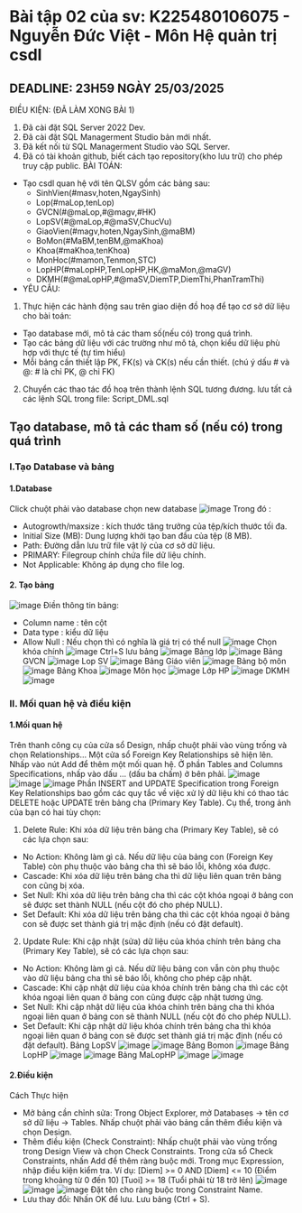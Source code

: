# Bài tập 02 của sv: K225480106075 - Nguyễn Đức Việt - Môn Hệ quản trị csdl
## DEADLINE: 23H59 NGÀY 25/03/2025
ĐIỀU KIỆN: (ĐÃ LÀM XONG BÀI 1)
1. Đã cài đặt SQL Server 2022 Dev.
2. Đã cài đặt SQL Managerment Studio bản mới nhất.
3. Đã kết nối từ SQL Managerment Studio vào SQL Server.
4. Đã có tài khoản github, biết cách tạo repository(kho lưu trữ) cho phép truy cập public.
BÀI TOÁN:
- Tạo csdl quan hệ với tên QLSV gồm các bảng sau:
  + SinhVien(#masv,hoten,NgaySinh)
  + Lop(#maLop,tenLop)
  + GVCN(#@maLop,#@magv,#HK)
  + LopSV(#@maLop,#@maSV,ChucVu)
  + GiaoVien(#magv,hoten,NgaySinh,@maBM)
  + BoMon(#MaBM,tenBM,@maKhoa)
  + Khoa(#maKhoa,tenKhoa)
  + MonHoc(#mamon,Tenmon,STC)
  + LopHP(#maLopHP,TenLopHP,HK,@maMon,@maGV)
  + DKMH(#@maLopHP,#@maSV,DiemTP,DiemThi,PhanTramThi)
- YÊU CẦU:
1. Thực hiện các hành động sau trên giao diện đồ hoạ để tạo cơ sở dữ liệu cho bài toán:
  + Tạo database mới, mô tả các tham số(nếu có) trong quá trình.
  + Tạo các bảng dữ liệu với các trường như mô tả, chọn kiểu dữ liệu phù hợp với thực tế (tự tìm hiểu)
  + Mỗi bảng cần thiết lập PK, FK(s) và CK(s) nếu cần thiết. (chú ý dấu # và @: # là chỉ PK, @ chỉ FK)
2. Chuyển các thao tác đồ hoạ trên thành lệnh SQL tương đương. lưu tất cả các lệnh SQL trong file: Script_DML.sql
## Tạo database, mô tả các tham số (nếu có) trong quá trình
### I.Tạo Database và bảng
#### 1.Database
  Click chuột phải vào database chọn new database
![image](https://github.com/user-attachments/assets/b2f1b0ac-424d-452c-b8c9-a60b318c6e38)
Trong đó :
  + Autogrowth/maxsize : kích thước tăng trưởng của tệp/kích thước tối đa.
  + Initial Size (MB): Dung lượng khởi tạo ban đầu của tệp (8 MB).
  + Path: Đường dẫn lưu trữ file vật lý của cơ sở dữ liệu.
  + PRIMARY: Filegroup chính chứa file dữ liệu chính.
  + Not Applicable: Không áp dụng cho file log.
#### 2. Tạo bảng
![image](https://github.com/user-attachments/assets/55f16bfc-9533-4b2e-bfed-1fdc4c0e0f67)
  Điền thông tin bảng:
  + Column name : tên cột
  + Data type : kiểu dữ liệu
  + Allow Null : Nếu chọn thì có nghĩa là giá trị có thể null
![image](https://github.com/user-attachments/assets/bf6026c6-3551-4700-aa08-903946382f6a)
  Chọn khóa chính
![image](https://github.com/user-attachments/assets/b6dd88b3-b310-4cf5-93b7-9e567fa110c2)
  Ctrl+S lưu bảng
![image](https://github.com/user-attachments/assets/1216081e-296e-45d8-afad-712ad218ce01)
  Bảng lớp
![image](https://github.com/user-attachments/assets/aac84fd7-7b0f-433a-8222-9687c9f1e1aa)
  Bảng GVCN
![image](https://github.com/user-attachments/assets/e91879f8-091e-4e24-ab52-12c541808e15)
  Lop SV
![image](https://github.com/user-attachments/assets/747f5b7f-64d5-4beb-b66a-94b80940c1e5)
  Bảng Giáo viên
![image](https://github.com/user-attachments/assets/cc4e09e0-3060-45ee-8a1d-ae1fee720a30)
  Bảng bộ môn
![image](https://github.com/user-attachments/assets/8fc398e3-aae9-4141-9026-13f37ed6af24)
  Bảng Khoa
![image](https://github.com/user-attachments/assets/7e6b4dc0-1c67-40b8-aa62-2500db0be20a)
  Môn học
![image](https://github.com/user-attachments/assets/f8a706b8-4ca9-4a59-91e9-88c45ae57419)
  Lớp HP
![image](https://github.com/user-attachments/assets/24272087-f38b-4523-93a1-11e9bed630d9)
  DKMH
![image](https://github.com/user-attachments/assets/2b0d744d-7827-451a-aa22-f0dd51f8a2b9)
### II. Mối quan hệ và điều kiện
#### 1.Mối quan hệ
Trên thanh công cụ của cửa sổ Design, nhấp chuột phải vào vùng trống và chọn Relationships...
Một cửa sổ Foreign Key Relationships sẽ hiện lên.
Nhấp vào nút Add để thêm một mối quan hệ.
Ở phần Tables and Columns Specifications, nhấp vào dấu ... (dấu ba chấm) ở bên phải.
![image](https://github.com/user-attachments/assets/a7a9c413-719a-4683-bb76-599569ad54f0)
![image](https://github.com/user-attachments/assets/cbbfe830-a7f1-4dd0-a638-6ae0bf98137b)
![image](https://github.com/user-attachments/assets/af5b344d-d18c-4bd8-9a50-b4c6ad62a803)
  Phần INSERT and UPDATE Specification trong Foreign Key Relationships bao gồm các quy tắc về việc xử lý dữ liệu khi có thao tác DELETE hoặc UPDATE trên bảng cha (Primary Key Table). Cụ thể, trong ảnh của bạn có hai tùy chọn:
1. Delete Rule:
Khi xóa dữ liệu trên bảng cha (Primary Key Table), sẽ có các lựa chọn sau:
  - No Action: Không làm gì cả. Nếu dữ liệu của bảng con (Foreign Key Table) còn phụ thuộc vào bảng cha thì sẽ báo lỗi, không xóa được.
  - Cascade: Khi xóa dữ liệu trên bảng cha thì dữ liệu liên quan trên bảng con cũng bị xóa.
  - Set Null: Khi xóa dữ liệu trên bảng cha thì các cột khóa ngoại ở bảng con sẽ được set thành NULL (nếu cột đó cho phép NULL).
  - Set Default: Khi xóa dữ liệu trên bảng cha thì các cột khóa ngoại ở bảng con sẽ được set thành giá trị mặc định (nếu có đặt default).
2. Update Rule:
Khi cập nhật (sửa) dữ liệu của khóa chính trên bảng cha (Primary Key Table), sẽ có các lựa chọn sau:
  - No Action: Không làm gì cả. Nếu dữ liệu bảng con vẫn còn phụ thuộc vào dữ liệu bảng cha thì sẽ báo lỗi, không cho phép cập nhật.
  - Cascade: Khi cập nhật dữ liệu của khóa chính trên bảng cha thì các cột khóa ngoại liên quan ở bảng con cũng được cập nhật tương ứng.
  - Set Null: Khi cập nhật dữ liệu của khóa chính trên bảng cha thì khóa ngoại liên quan ở bảng con sẽ thành NULL (nếu cột đó cho phép NULL).
  - Set Default: Khi cập nhật dữ liệu khóa chính trên bảng cha thì khóa ngoại liên quan ở bảng con sẽ được set thành giá trị mặc định (nếu có đặt default).
  Bảng LopSV
![image](https://github.com/user-attachments/assets/a335c92e-706c-4bc9-b4da-266f45bbe2f2)
![image](https://github.com/user-attachments/assets/be7ba9ad-3974-4563-890e-2f37ead5018b)
 Bảng Bomon
![image](https://github.com/user-attachments/assets/5934755f-a146-4149-a118-46d4f8225e3d)
  Bảng LopHP
![image](https://github.com/user-attachments/assets/a4f4c2fe-d7fb-48e2-af86-d59ab21ea5d7)
![image](https://github.com/user-attachments/assets/24a9be8e-9112-4145-89eb-acd3dae52324)
  Bảng MaLopHP
![image](https://github.com/user-attachments/assets/08dbac0a-208c-4bbf-9c38-92818d4c77ff)
![image](https://github.com/user-attachments/assets/302f02ab-e8de-42df-aefb-316b2efca962)
#### 2.Điều kiện
Cách Thực hiện
  - Mở bảng cần chỉnh sửa:
  Trong Object Explorer, mở Databases → tên cơ sở dữ liệu → Tables.
Nhấp chuột phải vào bảng cần thêm điều kiện và chọn Design.
  - Thêm điều kiện (Check Constraint):
  Nhấp chuột phải vào vùng trống trong Design View và chọn Check Constraints.
Trong cửa sổ Check Constraints, nhấn Add để thêm ràng buộc mới.
Trong mục Expression, nhập điều kiện kiểm tra. Ví dụ:
[Diem] >= 0 AND [Diem] <= 10 (Điểm trong khoảng từ 0 đến 10)
[Tuoi] >= 18 (Tuổi phải từ 18 trở lên)
![image](https://github.com/user-attachments/assets/d485c7e5-4c06-414b-a8d7-36867fc09f4f)
![image](https://github.com/user-attachments/assets/fc686d54-82fb-43fe-9bab-2d03304f8e23)
![image](https://github.com/user-attachments/assets/93884b03-f740-48e2-a4ac-4c3823cae29d)
Đặt tên cho ràng buộc trong Constraint Name.
  - Lưu thay đổi:
  Nhấn OK để lưu.
Lưu bảng (Ctrl + S).






